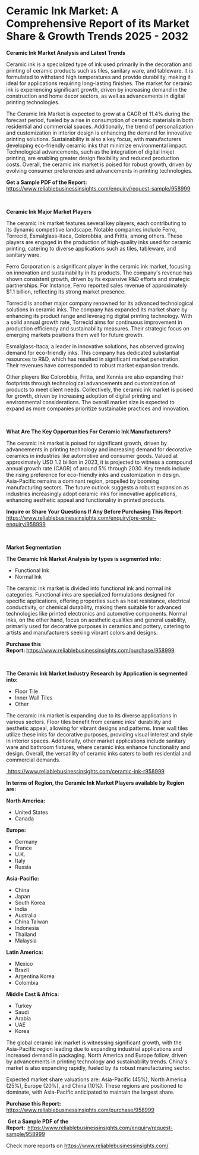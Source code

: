 <p><h1>Ceramic Ink Market: A Comprehensive Report of its Market Share & Growth Trends 2025 - 2032</h1></p><p><strong>Ceramic Ink Market Analysis and Latest Trends</strong></p>
<p><p>Ceramic ink is a specialized type of ink used primarily in the decoration and printing of ceramic products such as tiles, sanitary ware, and tableware. It is formulated to withstand high temperatures and provide durability, making it ideal for applications requiring long-lasting finishes. The market for ceramic ink is experiencing significant growth, driven by increasing demand in the construction and home decor sectors, as well as advancements in digital printing technologies.</p><p>The Ceramic Ink Market is expected to grow at a CAGR of 11.4% during the forecast period, fueled by a rise in consumption of ceramic materials in both residential and commercial spaces. Additionally, the trend of personalization and customization in interior design is enhancing the demand for innovative printing solutions. Sustainability is also a key focus, with manufacturers developing eco-friendly ceramic inks that minimize environmental impact. Technological advancements, such as the integration of digital inkjet printing, are enabling greater design flexibility and reduced production costs. Overall, the ceramic ink market is poised for robust growth, driven by evolving consumer preferences and advancements in printing technologies.</p></p>
<p><strong>Get a Sample PDF of the Report:&nbsp;</strong> <a href="https://www.reliablebusinessinsights.com/enquiry/request-sample/958999?utm_campaign=2748&utm_medium=2&utm_source=Github&utm_content=ia&utm_term=28022025&utm_id=ceramic-ink">https://www.reliablebusinessinsights.com/enquiry/request-sample/958999</a></p>
<p>&nbsp;</p>
<p><strong>Ceramic Ink Major Market Players</strong></p>
<p><p>The ceramic ink market features several key players, each contributing to its dynamic competitive landscape. Notable companies include Ferro, Torrecid, Esmalglass-Itaca, Colorobbia, and Fritta, among others. These players are engaged in the production of high-quality inks used for ceramic printing, catering to diverse applications such as tiles, tableware, and sanitary ware.</p><p>Ferro Corporation is a significant player in the ceramic ink market, focusing on innovation and sustainability in its products. The company's revenue has shown consistent growth, driven by its expansive R&D efforts and strategic partnerships. For instance, Ferro reported sales revenue of approximately $1.1 billion, reflecting its strong market presence.</p><p>Torrecid is another major company renowned for its advanced technological solutions in ceramic inks. The company has expanded its market share by enhancing its product range and leveraging digital printing technology. With a solid annual growth rate, Torrecid aims for continuous improvement in production efficiency and sustainability measures. Their strategic focus on emerging markets positions them well for future growth.</p><p>Esmalglass-Itaca, a leader in innovative solutions, has observed growing demand for eco-friendly inks. This company has dedicated substantial resources to R&D, which has resulted in significant market penetration. Their revenues have corresponded to robust market expansion trends.</p><p>Other players like Colorobbia, Fritta, and Xennia are also expanding their footprints through technological advancements and customization of products to meet client needs. Collectively, the ceramic ink market is poised for growth, driven by increasing adoption of digital printing and environmental considerations. The overall market size is expected to expand as more companies prioritize sustainable practices and innovation.</p></p>
<p>&nbsp;</p>
<p><strong>What Are The Key Opportunities For Ceramic Ink Manufacturers?</strong></p>
<p><p>The ceramic ink market is poised for significant growth, driven by advancements in printing technology and increasing demand for decorative ceramics in industries like automotive and consumer goods. Valued at approximately USD 1.2 billion in 2023, it is projected to witness a compound annual growth rate (CAGR) of around 5% through 2030. Key trends include the rising preference for eco-friendly inks and customization in design. Asia-Pacific remains a dominant region, propelled by booming manufacturing sectors. The future outlook suggests a robust expansion as industries increasingly adopt ceramic inks for innovative applications, enhancing aesthetic appeal and functionality in printed products.</p></p>
<p><strong>Inquire or Share Your Questions If Any Before Purchasing This Report:</strong> <a href="https://www.reliablebusinessinsights.com/enquiry/pre-order-enquiry/958999?utm_campaign=2748&utm_medium=2&utm_source=Github&utm_content=ia&utm_term=28022025&utm_id=ceramic-ink">https://www.reliablebusinessinsights.com/enquiry/pre-order-enquiry/958999</a></p>
<p>&nbsp;</p>
<p><strong>Market Segmentation</strong></p>
<p><strong>The Ceramic Ink Market Analysis by types is segmented into:</strong></p>
<p><ul><li>Functional Ink</li><li>Normal Ink</li></ul></p>
<p><p>The ceramic ink market is divided into functional ink and normal ink categories. Functional inks are specialized formulations designed for specific applications, offering properties such as heat resistance, electrical conductivity, or chemical durability, making them suitable for advanced technologies like printed electronics and automotive components. Normal inks, on the other hand, focus on aesthetic qualities and general usability, primarily used for decorative purposes in ceramics and pottery, catering to artists and manufacturers seeking vibrant colors and designs.</p></p>
<p><strong>Purchase this Report:&nbsp;</strong><a href="https://www.reliablebusinessinsights.com/purchase/958999?utm_campaign=2748&utm_medium=2&utm_source=Github&utm_content=ia&utm_term=28022025&utm_id=ceramic-ink">https://www.reliablebusinessinsights.com/purchase/958999</a></p>
<p>&nbsp;</p>
<p><strong>The Ceramic Ink Market Industry Research by Application is segmented into:</strong></p>
<p><ul><li>Floor Tile</li><li>Inner Wall Tiles</li><li>Other</li></ul></p>
<p><p>The ceramic ink market is expanding due to its diverse applications in various sectors. Floor tiles benefit from ceramic inks' durability and aesthetic appeal, allowing for vibrant designs and patterns. Inner wall tiles utilize these inks for decorative purposes, providing visual interest and style in interior spaces. Additionally, other market applications include sanitary ware and bathroom fixtures, where ceramic inks enhance functionality and design. Overall, the versatility of ceramic inks caters to both residential and commercial demands.</p></p>
<p><a href="https://www.reliablebusinessinsights.com/ceramic-ink-r958999?utm_campaign=2748&utm_medium=2&utm_source=Github&utm_content=ia&utm_term=28022025&utm_id=ceramic-ink">&nbsp;https://www.reliablebusinessinsights.com/ceramic-ink-r958999</a></p>
<p><strong>In terms of Region, the Ceramic Ink Market Players available by Region are:</strong></p>
<p>
    <p> <strong> North America: </strong>
        <ul>
            <li>United States</li>
            <li>Canada</li>
        </ul>
        </p> 
    <p> <strong> Europe: </strong>
        <ul>
            <li>Germany</li>
            <li>France</li>
            <li>U.K.</li>
            <li>Italy</li>
            <li>Russia</li>
        </ul>
        </p> 
    <p> <strong> Asia-Pacific: </strong>
        <ul>
            <li>China</li>
            <li>Japan</li>
            <li>South Korea</li>
            <li>India</li>
            <li>Australia</li>
            <li>China Taiwan</li>
            <li>Indonesia</li>
            <li>Thailand</li>
            <li>Malaysia</li>
        </ul>
        </p> 
    <p> <strong> Latin America: </strong>
        <ul>
            <li>Mexico</li>
            <li>Brazil</li>
            <li>Argentina Korea</li>
            <li>Colombia</li>
        </ul>
        </p> 
    <p> <strong> Middle East & Africa: </strong>
        <ul>
            <li>Turkey</li>
            <li>Saudi</li>
            <li>Arabia</li>
            <li>UAE</li>
            <li>Korea</li>
        </ul>
    </p>
    </p>
<p><p>The global ceramic ink market is witnessing significant growth, with the Asia-Pacific region leading due to expanding industrial applications and increased demand in packaging. North America and Europe follow, driven by advancements in printing technology and sustainability trends. China's market is also expanding rapidly, fueled by its robust manufacturing sector. </p><p>Expected market share valuations are: Asia-Pacific (45%), North America (25%), Europe (20%), and China (10%). These regions are positioned to dominate, with Asia-Pacific anticipated to maintain the largest share.</p></p>
<p><strong>Purchase this Report: </strong><a href="https://www.reliablebusinessinsights.com/purchase/958999?utm_campaign=2748&utm_medium=2&utm_source=Github&utm_content=ia&utm_term=28022025&utm_id=ceramic-ink">https://www.reliablebusinessinsights.com/purchase/958999</a></p>
<p>&nbsp;<strong>Get a Sample PDF of the Report:&nbsp;&nbsp;</strong><a href="https://www.reliablebusinessinsights.com/enquiry/request-sample/958999?utm_campaign=2748&utm_medium=2&utm_source=Github&utm_content=ia&utm_term=28022025&utm_id=ceramic-ink">https://www.reliablebusinessinsights.com/enquiry/request-sample/958999</a></p>
<p><strong></strong></p>
<p>Check more reports on <a href="https://www.reliablebusinessinsights.com/?utm_campaign=2748&utm_medium=2&utm_source=Github&utm_content=ia&utm_term=28022025&utm_id=ceramic-ink">https://www.reliablebusinessinsights.com/</a></p>